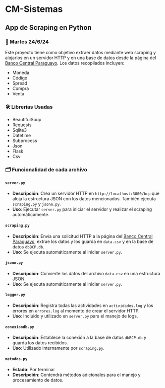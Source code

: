 # CM-Sistemas
## App de Scraping en Python

### 📅 Martes 24/6/24
Este proyecto tiene como objetivo extraer datos mediante web scraping y alojarlos en un servidor HTTP y en una base de datos desde la página del [Banco Central Paraguayo](https://www.bcp.gov.py/webapps/web/cotizacion/monedas). Los datos recopilados incluyen:

- Moneda
- Código
- Spread
- Compra
- Venta

### 🛠️ Librerías Usadas
- BeautifulSoup
- Requests
- Sqlite3
- Datetime
- Subprocess
- Json
- Flask
- Csv

### 🗂️ Funcionalidad de cada archivo

#### `server.py`
- **Descripción**: Crea un servidor HTTP en `http://localhost:3000/bcp` que aloja la estructura JSON con los datos mencionados. También ejecuta `scraping.py` y `jsonn.py`.
- **Uso**: Ejecutar `server.py` para iniciar el servidor y realizar el scraping automáticamente.

#### `scraping.py`
- **Descripción**: Envía una solicitud HTTP a la página del [Banco Central Paraguayo](https://www.bcp.gov.py/webapps/web/cotizacion/monedas), extrae los datos y los guarda en `data.csv` y en la base de datos `dbBCP.db`.
- **Uso**: Se ejecuta automáticamente al iniciar `server.py`.

#### `jsonn.py`
- **Descripción**: Convierte los datos del archivo `data.csv` en una estructura JSON.
- **Uso**: Se ejecuta automáticamente al iniciar `server.py`.

#### `logger.py`
- **Descripción**: Registra todas las actividades en `actividades.log` y los errores en `errores.log` al momento de crear el servidor HTTP.
- **Uso**: Incluido y utilizado en `server.py` para el manejo de logs.

#### `conexiondb.py`
- **Descripción**: Establece la conexión a la base de datos `dbBCP.db` y guarda los datos recibidos.
- **Uso**: Utilizado internamente por `scraping.py`.

#### `metodos.py`
- **Estado**: Por terminar
- **Descripción**: Contendrá métodos adicionales para el manejo y procesamiento de datos.
